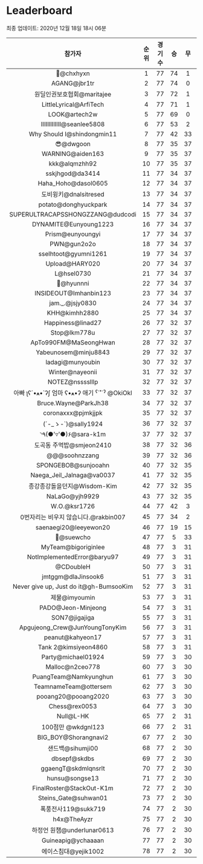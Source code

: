 # Leaderboard
최종 업데이트: 2020년 12월 18일 18시 06분




| 참가자 | 순위 | 경기수 | 승 | 무 | 패 | 승점 |
|:---:|:---:|:---:|:---:|:---:|:---:|:---:|
| 👑@chxhyxn | 1 | 77 | 74 | 1 | 2 | 223 |
| AGANG@jbr1tr | 2 | 77 | 74 | 0 | 3 | 222 |
| 원딜인권보호협회@maritajee | 3 | 77 | 72 | 1 | 4 | 217 |
| LittleLyrical@ArfiTech | 4 | 77 | 71 | 1 | 5 | 214 |
| LOOK@artech2w | 5 | 77 | 69 | 0 | 8 | 207 |
| lIIIlllIlIlIl@seanlee5808 | 6 | 77 | 53 | 2 | 22 | 161 |
| Why Should I@shindongmin11 | 7 | 77 | 42 | 33 | 2 | 159 |
| 😎@dwgoon | 8 | 77 | 35 | 37 | 5 | 142 |
| WARNING@aiden163 | 9 | 77 | 35 | 37 | 5 | 142 |
| kkk@alqmzhh92 | 10 | 77 | 35 | 37 | 5 | 142 |
| sskjhgod@da3414 | 11 | 77 | 34 | 37 | 6 | 139 |
| Haha_Hoho@dasol0605 | 12 | 77 | 34 | 37 | 6 | 139 |
| 도비윙키@dnalsitresed | 13 | 77 | 34 | 37 | 6 | 139 |
| potato@donghyuckpark | 14 | 77 | 34 | 37 | 6 | 139 |
| SUPERULTRACAPSSHONGZZANG@dudcodi | 15 | 77 | 34 | 37 | 6 | 139 |
| DYNAMITE@Eunyoung1223 | 16 | 77 | 34 | 37 | 6 | 139 |
| Prism@eunyoungyi | 17 | 77 | 34 | 37 | 6 | 139 |
| PWN@gun2o2o | 18 | 77 | 34 | 37 | 6 | 139 |
| sselhtoot@gyumni1261 | 19 | 77 | 34 | 37 | 6 | 139 |
| Upload@HARY020 | 20 | 77 | 34 | 37 | 6 | 139 |
| L@hsel0730 | 21 | 77 | 34 | 37 | 6 | 139 |
| 🐻@hyunnni | 22 | 77 | 34 | 37 | 6 | 139 |
| INSIDEOUT@Imhanbin123 | 23 | 77 | 34 | 37 | 6 | 139 |
| jam._.@jsjy0830 | 24 | 77 | 34 | 37 | 6 | 139 |
| KHH@kimhh2880 | 25 | 77 | 34 | 37 | 6 | 139 |
| Happiness@linad27 | 26 | 77 | 32 | 37 | 8 | 133 |
| Stop@lkm778u | 27 | 77 | 32 | 37 | 8 | 133 |
| ApTo990FM@MaSeongHwan | 28 | 77 | 32 | 37 | 8 | 133 |
| Yabeunosem@minju8843 | 29 | 77 | 32 | 37 | 8 | 133 |
| ladagi@munyoubin | 30 | 77 | 32 | 37 | 8 | 133 |
| Winter@nayeonii | 31 | 77 | 32 | 37 | 8 | 133 |
| NOTEZ@nsssslllp | 32 | 77 | 32 | 37 | 8 | 133 |
|  아빠  ʅʕ´•ﻌ•`ʔʃ  엄마 ʕ•ﻌ•ʔ 애기 ˁ˙˟˙ˀ @OkiOkl | 33 | 77 | 32 | 37 | 8 | 133 |
| Bruce.Wayne@ParkJh38 | 34 | 77 | 32 | 37 | 8 | 133 |
| coronaxxx@pjmkjjpk | 35 | 77 | 32 | 37 | 8 | 133 |
| (´-_ゝ-`)@sally1924 | 36 | 77 | 32 | 37 | 8 | 133 |
| ◝٩(●'▿'●)۶@sara-k1m | 37 | 77 | 32 | 37 | 8 | 133 |
| 도곡동 주먹밥@smjeon2410 | 38 | 77 | 32 | 36 | 9 | 132 |
| @@@soohnzzang | 39 | 77 | 32 | 36 | 9 | 132 |
| SPONGEBOB@sunjooahn | 40 | 77 | 32 | 35 | 10 | 131 |
| Naega_Jeil_Jalnaga@va0037 | 41 | 77 | 32 | 35 | 10 | 131 |
| 종강종강돌을던지@Wisdom-Kim | 42 | 77 | 32 | 35 | 10 | 131 |
| NaLaGo@yjh9929 | 43 | 77 | 32 | 35 | 10 | 131 |
| W.O.@ksr1726 | 44 | 77 | 42 | 3 | 32 | 129 |
| 0번자리는 비우지 않습니다.@rakbin007 | 45 | 77 | 34 | 2 | 41 | 104 |
| saenaegi20@leeyewon20 | 46 | 77 | 19 | 15 | 43 | 72 |
| 👏@suewcho | 47 | 77 | 5 | 33 | 39 | 48 |
| MyTeam@bigoriginlee | 48 | 77 | 3 | 31 | 43 | 40 |
| NotImplementedError@baryu97 | 49 | 77 | 3 | 31 | 43 | 40 |
| @CDoubleH | 50 | 77 | 3 | 31 | 43 | 40 |
| jmtggm@dlaJinsook6 | 51 | 77 | 3 | 31 | 43 | 40 |
| Never give up, Just do it@gh-BumsooKim | 52 | 77 | 3 | 31 | 43 | 40 |
| 제물@imyoumin | 53 | 77 | 3 | 31 | 43 | 40 |
| PADO@Jeon-Minjeong | 54 | 77 | 3 | 31 | 43 | 40 |
| SON7@jigajiga | 55 | 77 | 3 | 31 | 43 | 40 |
| Apgujeong_Crew@JunYoungTonyKim | 56 | 77 | 3 | 31 | 43 | 40 |
| peanut@kahyeon17 | 57 | 77 | 3 | 31 | 43 | 40 |
| Tank 2@kimsiyeon4860 | 58 | 77 | 3 | 31 | 43 | 40 |
| Party@michael01924 | 59 | 77 | 3 | 30 | 44 | 39 |
| Malloc@n2ceo778 | 60 | 77 | 3 | 30 | 44 | 39 |
| PuangTeam@Namkyunghun | 61 | 77 | 3 | 30 | 44 | 39 |
| TeamnameTeam@ottersem | 62 | 77 | 3 | 30 | 44 | 39 |
| pooang20@pooang2020 | 63 | 77 | 3 | 30 | 44 | 39 |
| Chess@rex0053 | 64 | 77 | 3 | 30 | 44 | 39 |
| Null@L-HK | 65 | 77 | 2 | 31 | 44 | 37 |
| 100점만 @wkdgnl123 | 66 | 77 | 2 | 31 | 44 | 37 |
| BIG_BOY@Shorangnavi2 | 67 | 77 | 2 | 30 | 45 | 36 |
| 샌드백@sihumji00 | 68 | 77 | 2 | 30 | 45 | 36 |
| dbsepf@skdbs | 69 | 77 | 2 | 30 | 45 | 36 |
| ggaengT@skdmlqnsrlt | 70 | 77 | 2 | 30 | 45 | 36 |
| hunsu@songse13 | 71 | 77 | 2 | 30 | 45 | 36 |
| FinalRoster@StackOut-K1m | 72 | 77 | 2 | 30 | 45 | 36 |
| Steins_Gate@suhwan01 | 73 | 77 | 2 | 30 | 45 | 36 |
| 폭풍전사119@sukk719 | 74 | 77 | 2 | 30 | 45 | 36 |
| h4x@TheAyzr | 75 | 77 | 2 | 30 | 45 | 36 |
| 하정언 원챔@underlunar0613 | 76 | 77 | 2 | 30 | 45 | 36 |
| Guineapig@ychaaaan | 77 | 77 | 2 | 30 | 45 | 36 |
| 에이스침대@yejik1002 | 78 | 77 | 2 | 30 | 45 | 36 |
